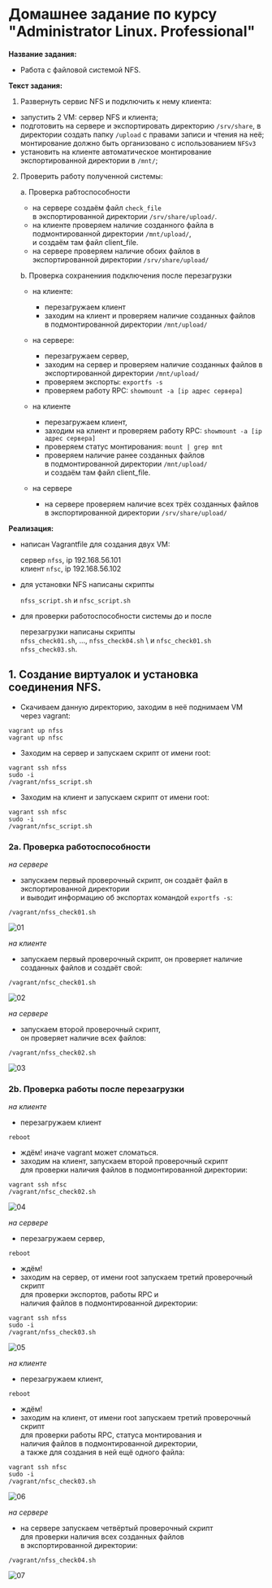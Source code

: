 # Домашнее задание по курсу "Administrator Linux. Professional"

**Название задания:** 

  - Работа с файловой системой NFS. 

**Текст задания:** 

  1. Развернуть сервис NFS и подключить к нему клиента:
  - запустить 2 VM: сервер NFS и клиента;
  - подготовить на сервере и экспортировать директорию ```/srv/share```, 
    в директории создать папку ```/upload``` с правами записи и чтения на неё; \
    монтирование должно быть организовано с использованием ```NFSv3```
  - установить на клиенте автоматическое монтирование экспортированной 
    директории в ```/mnt/```;

  2. Проверить работу полученной системы: 

     a. Проверка рабтоспособности
        - на сервере создаём файл ```check_file```  
          в экспортированной директории ```/srv/share/upload/```.
        - на клиенте проверяем наличие созданного файла 
          в подмонтированной директории ```/mnt/upload/```, \
          и создаём там файл client_file.
        - на сервере проверяем наличие обоих файлов
          в экспортированной директории ```/srv/share/upload/```
        
     b. Проверка сохранениия подключения после перезагрузки

        - на клиенте:

           - перезагружаем клиент 
           - заходим на клиент и проверяем наличие созданных файлов  
             в подмонтированной директории ```/mnt/upload/```

        - на сервере:

           - перезагружаем сервер,
           - заходим на сервер и проверяем наличие созданных файлов 
              в экспортированной директории ```/mnt/upload/```
           - проверяем экспорты: ```exportfs -s```
           - проверяем работу RPC: ```showmount -a [ip адрес сервера]```

        - на клиенте

           - перезагружаем клиент,
           - заходим на клиент и проверяем работу RPC: 
            ```showmount -a [ip адрес сервера]```
           - проверяем статус монтирования: ```mount | grep mnt```
           - проверяем наличие ранее созданных файлов    
            в подмонтированной директории ```/mnt/upload/``` \
            и создаём там файл client_file.
        
        - на сервере 

           - на сервере проверяем наличие всех трёх созданных файлов 
            в экспортированной директории ```/srv/share/upload/```

**Реализация:**

  - написан Vagrantfile для создания двух VM:  

    сервер ```nfss```, ip 192.168.56.101 \
    клиент ```nfsc```, ip 192.168.56.102
  - для установки NFS написаны скрипты 

    ```nfss_script.sh``` и ```nfsc_script.sh```
  - для проверки работоспособности системы до и после 

    перезагрузки написаны скрипты \
    ```nfss_check01.sh```, ..., ```nfss_check04.sh``` \ 
    и ```nfsс_check01.sh``` ```nfss_check03.sh```. 

## 1. Создание виртуалок и установка соединения NFS.
   
 - Скачиваем данную директорию, заходим в неё поднимаем VM через vagrant: 
 
```
vagrant up nfss
vagrant up nfsc
```

 - Заходим на сервер и запускаем скрипт от имени root:

```
vagrant ssh nfss
sudo -i
/vagrant/nfss_script.sh
```

 - Заходим на клиент и запускаем скрипт от имени root:

```
vagrant ssh nfsс
sudo -i
/vagrant/nfsс_script.sh
```

### 2a. Проверка работоспособности

*на сервере*

 - запускаем первый проверочный скрипт, 
   он создаёт файл в экспортированной директории \
   и выводит информацию об экспортах командой ```exportfs -s```:

```
/vagrant/nfss_check01.sh
``` 

![01](./screenshots/01.png)

*на клиенте* 

 - запускаем первый проверочный скрипт, 
   он проверяет наличие созданных файлов и создаёт свой:

```
/vagrant/nfsc_check01.sh
``` 

![02](./screenshots/02.png)

*на сервере*

 - запускаем второй проверочный скрипт, \
   он проверяет наличие всех файлов:

```
/vagrant/nfss_check02.sh
``` 

![03](./screenshots/03.png)

### 2b. Проверка работы после перезагрузки

*на клиенте*

  - перезагружаем клиент

```
reboot
```

  - ждём! иначе vagrant может сломаться.
  - заходим на клиент, запускаем второй проверочный скрипт \
    для проверки наличия файлов в подмонтированной директории:

```
vagrant ssh nfsc
/vagrant/nfsc_check02.sh
``` 

![04](./screenshots/04.png)

*на сервере*

  - перезагружаем сервер,

```
reboot
```

  - ждём!
  - заходим на сервер, от имени root запускаем третий проверочный скрипт \
    для проверки экспортов, работы RPC и \
    наличия файлов в подмонтированной директории:

```
vagrant ssh nfss
sudo -i
/vagrant/nfss_check03.sh
``` 

![05](./screenshots/05.png)

*на клиенте*

  - перезагружаем клиент,

```
reboot
```

  - ждём!
  - заходим на клиент, от имени root запускаем третий проверочный скрипт \
    для проверки работы RPC, статуса монтирования и \
    наличия файлов в подмонтированной директории, \
    а также для создания в ней ещё одного файла:

```
vagrant ssh nfsс
sudo -i
/vagrant/nfsс_check03.sh
``` 

![06](./screenshots/06.png)

*на сервере*

   - на сервере запускаем четвёртый проверочный скрипт \
     для проверки наличия всех созданных файлов \
     в экспортированной директории:

```
/vagrant/nfss_check04.sh
``` 

![07](./screenshots/07.png)
